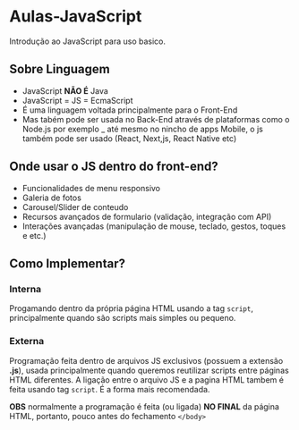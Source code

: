 # Aulas-JavaScript

Introdução ao JavaScript para uso basico.

## Sobre Linguagem

- JavaScript **NÃO É** Java
- JavaScript = JS = EcmaScript
- É uma linguagem voltada principalmente para o Front-End
- Mas tabém pode ser usada no Back-End através de plataformas
como o Node.js por exemplo
_ até mesmo no nincho de apps Mobile, o js também pode ser usado (React, Next,js, React Native etc)

## Onde usar o JS dentro do front-end?

- Funcionalidades de menu responsivo
- Galeria de fotos
- Carousel/Slider de conteudo
- Recursos avançados de formulario (validação, integração com API)
- Interações avançadas (manipulação de mouse, teclado, gestos, toques e etc.)

## Como Implementar?

### Interna

Progamando dentro da própria página HTML usando a tag `script`, principalmente quando são scripts mais simples ou pequeno.

### Externa

Programação feita dentro de arquivos JS exclusivos (possuem a extensão **.js**), usada principalmente quando queremos reutilizar scripts entre páginas HTML diferentes. A ligação entre o arquivo JS e a pagina HTML tambem é feita usando tag `script`. É a forma mais recomendada.

**OBS** normalmente a programação é feita (ou ligada) **NO FINAL** da página HTML, portanto, pouco antes do fechamento `</body>`
